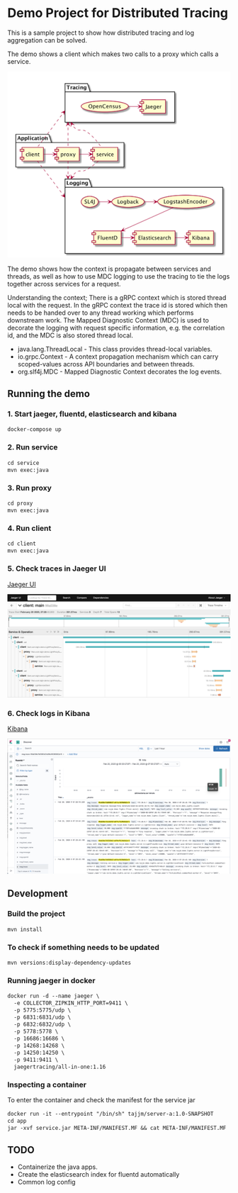 # Demo Project for Distributed Tracing

This is a sample project to show how distributed tracing and log aggregation can be solved.

The demo shows a client which makes two calls to a proxy which calls a service. 
 
![Project Overview](overview.png) 

The demo shows how the context is propagate between services and threads, as well as how to use MDC logging to use the tracing to tie the logs together across services for a request.

Understanding the context; There is a gRPC context which is stored thread local with the request. In the gRPC context the trace id is stored which then needs to be handed over to any thread working which performs downstream work. The Mapped Diagnostic Context (MDC) is used to decorate the logging with request specific information, e.g. the correlation id, and the MDC is also stored thread local.

* java.lang.ThreadLocal - This class provides thread-local variables.
* io.grpc.Context -  A context propagation mechanism which can carry scoped-values across API boundaries and between threads.
* org.slf4j.MDC - Mapped Diagnostic Context decorates the log events.

## Running the demo

### 1. Start jaeger, fluentd, elasticsearch and kibana 

    docker-compose up

### 2. Run service

    cd service
    mvn exec:java
    
### 3. Run proxy
    
    cd proxy
    mvn exec:java
    
### 4. Run client

    cd client
    mvn exec:java
    
### 5. Check traces in Jaeger UI

[Jaeger UI](http://localhost:16686/search)    

![Jaeger Screenshot](jaeger.png)

### 6. Check logs in Kibana

[Kibana](http://localhost:5601)
    
![Kibana Screenshot](kibana.png)
    
## Development

### Build the project

    mvn install
    
### To check if something needs to be updated

    mvn versions:display-dependency-updates

### Running jaeger in docker
    
    docker run -d --name jaeger \
      -e COLLECTOR_ZIPKIN_HTTP_PORT=9411 \
      -p 5775:5775/udp \
      -p 6831:6831/udp \
      -p 6832:6832/udp \
      -p 5778:5778 \
      -p 16686:16686 \
      -p 14268:14268 \
      -p 14250:14250 \
      -p 9411:9411 \
      jaegertracing/all-in-one:1.16
      
### Inspecting a container

To enter the container and check the manifest for the service jar

    docker run -it --entrypoint "/bin/sh" tajjm/server-a:1.0-SNAPSHOT
    cd app
    jar -xvf service.jar META-INF/MANIFEST.MF && cat META-INF/MANIFEST.MF
      
## TODO

* Containerize the java apps.
* Create the elasticsearch index for fluentd automatically
* Common log config


    